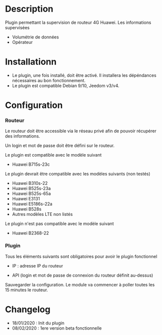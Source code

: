 Description 
===

Plugin permettant la supervision de routeur 4G Huawei.
Les informations supervisées
-	Volumétrie de données
-	Opérateur

Installationn 
===

-	Le plugin, une fois installé, doit être activé. Il installera les dépéndances nécessaires au bon fonctionnement.
-	Le plugin est compatible Debian 9/10, Jeedom v3/v4.



Configuration
===

### Routeur 

Le routeur doit être accessible via le réseau privé afin de pouvoir récupérer des informations.

Un login et mot de passe doit être défini sur le routeur.

Le plugin est compatible avec le modèle suivant
-	Huawei B715s-23c

Le plugin devrait être compatible avec les modèles suivants (non testés)
-	Huawei B310s-22
-	Huawei B525s-23a
-	Huawei B525s-65a
-	Huawei E3131
-	Huawei E5186s-22a
-	Huawei B528s
-	Autres modèles LTE non listés

Le plugin n'est pas compatible avec le modèle suivant
-	Huawei B2368-22

### Plugin

Tous les éléments suivants sont obligatoires pour avoir le plugin fonctionnel

-   IP : adresse IP du routeur

-   API (login et mot de passe de connexion du routeur définit au-dessus)


Sauvegarder la configuration. Le module va commencer à poller toutes les 15 minutes le routeur.



Changelog
===

-	18/01/2020 : Init du plugin
-	08/02/2020 : 1ere version beta fonctionnelle
